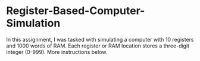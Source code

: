 # Register-Based-Computer-Simulation
In this assignment, I was tasked with simulating a computer with 10 registers and 1000 words of RAM. Each register or RAM location stores a three-digit integer (0-999). More instructions below.
